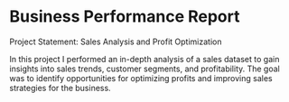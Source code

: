 # Business Performance Report

Project Statement: Sales Analysis and Profit Optimization

In this project I performed an in-depth analysis of a sales dataset to gain insights into sales trends, customer segments, and profitability. The goal was to identify opportunities for optimizing profits and improving sales strategies for the business.
